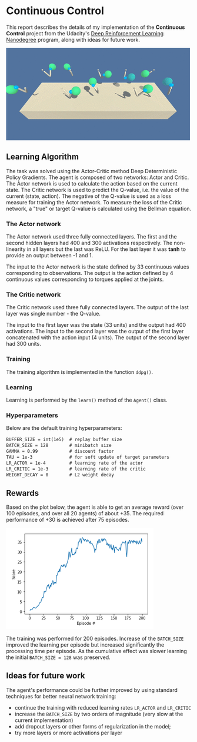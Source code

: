 
# Continuous Control 

This report describes the details of my implementation of the **Continuous Control** project from the Udacity's [Deep Reinforcement Learning Nanodegree](https://www.udacity.com/course/deep-reinforcement-learning-nanodegree--nd893) program, along with ideas for future work.  

![Reacher](./images/reacher.gif)

## Learning Algorithm

The task was solved using the Actor-Critic method Deep Deterministic Policy Gradients. The agent is composed of two networks: Actor and Critic. The Actor network is used to calculate the action based on the current state. The Critic network is used to predict the Q-value, i.e. the value of the current (state, action). The negative of the Q-value is used as a loss measure for training the Actor network. To measure the loss of the Critic network, a "true" or target Q-value is calculated using the Bellman equation.

### The Actor network

The Actor network used three fully connected layers. The first and the second hidden layers had 400 and 300 activations respectively. The non-linearity in all layers but the last was ReLU. For the last layer it was **tanh** to provide an output between -1 and 1.

The input to the Actor network is the state defined by 33 continuous values corresponding to observations. The output is the action defined by 4 continuous values corresponding to torques applied at the joints.

### The Critic network

The Critic network used three fully connected layers. The output of the last layer was single number - the Q-value. 

The input to the first layer was the state (33 units) and the output had 400 activations. The input to the second layer was the output of the first layer concatenated with the action input (4 units). The output of the second layer had 300 units.

### Training

The training algorithm is implemented in the function `ddpg()`. 

### Learning

Learning is performed by the `learn()` method of the `Agent()` class.

### Hyperparameters

Below are the default training hyperparameters:

    BUFFER_SIZE = int(1e5)  # replay buffer size
    BATCH_SIZE = 128        # minibatch size
    GAMMA = 0.99            # discount factor
    TAU = 1e-3              # for soft update of target parameters
    LR_ACTOR = 1e-4         # learning rate of the actor 
    LR_CRITIC = 1e-3        # learning rate of the critic
    WEIGHT_DECAY = 0        # L2 weight decay

## Rewards

Based on the plot below, the agent is able to get an average reward (over 100 episodes, and over all 20 agents) of about +35. The required performance of +30 is achieved after 75 episodes.

![Score History](./images/score_history.PNG)

The training was performed for 200 episodes. Increase of the `BATCH_SIZE` improved the learning per episode but increased significantly the processing time per episode. As the cumulative effect was slower learning the initial `BATCH_SIZE = 128` was preserved.

## Ideas for future work

The agent's performance could be further improved by using standard techniques for better neural network training:
 - continue the training with reduced learning rates `LR_ACTOR` and `LR_CRITIC`
 - increase the `BATCH_SIZE` by two orders of magnitude (very slow at the current implementation)
 - add dropout layers or other forms of regularization in the model;
 - try more layers or more activations per layer
